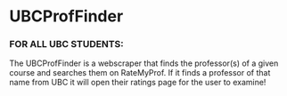 # UBCProfFinder

### FOR ALL UBC STUDENTS: 
The UBCProfFinder is a webscraper that finds the professor(s) of a given course and searches them on RateMyProf. If it finds a professor of that name from UBC it will open their ratings page for the user to examine!
